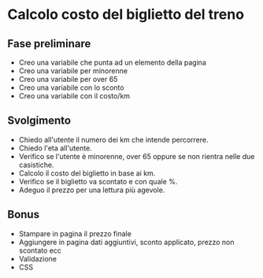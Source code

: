 <!-- Il programma dovrà chiedere all'utente il numero di chilometri che vuole percorrere e l'età del passeggero.

Sulla base di queste informazioni dovrà calcolare il prezzo totale del viaggio, secondo queste regole:

il prezzo del biglietto è definito in base ai km (0.21 € al km)
va applicato uno sconto del 20% per i minorenni
va applicato uno sconto del 40% per gli over 65.
L'output del prezzo finale va messo fuori con massimo due decimali, per indicare centesimi sul prezzo. Questo richiederà un minimo di ricerca.

BONUS
Stampare il prezzo finale sulla pagina invece che in console
Aggiungere, sempre in pagina, altre informazioni, come il prezzo prima dello sconto e l'età e il chilometraggio indicati dall'utente
Validazione
Abbellimenti vari con CSS -->

# Calcolo costo del biglietto del treno

## Fase preliminare

- Creo una variabile che punta ad un elemento della pagina
- Creo una variabile per minorenne
- Creo una variabile per over 65
- Creo una variabile con lo sconto
- Creo una variabile con il costo/km

## Svolgimento

- Chiedo all'utente il numero dei km che intende percorrere.
- Chiedo l'eta all'utente.
- Verifico se l'utente è minorenne, over 65 oppure se non rientra nelle due casistiche.
- Calcolo il costo del biglietto in base ai km.
- Verifico se il biglietto va scontato e con quale %.
- Adeguo il prezzo per una lettura più agevole.

## Bonus

- Stampare in pagina il prezzo finale
- Aggiungere in pagina dati aggiuntivi, sconto applicato, prezzo non scontato ecc
- Validazione
- CSS
